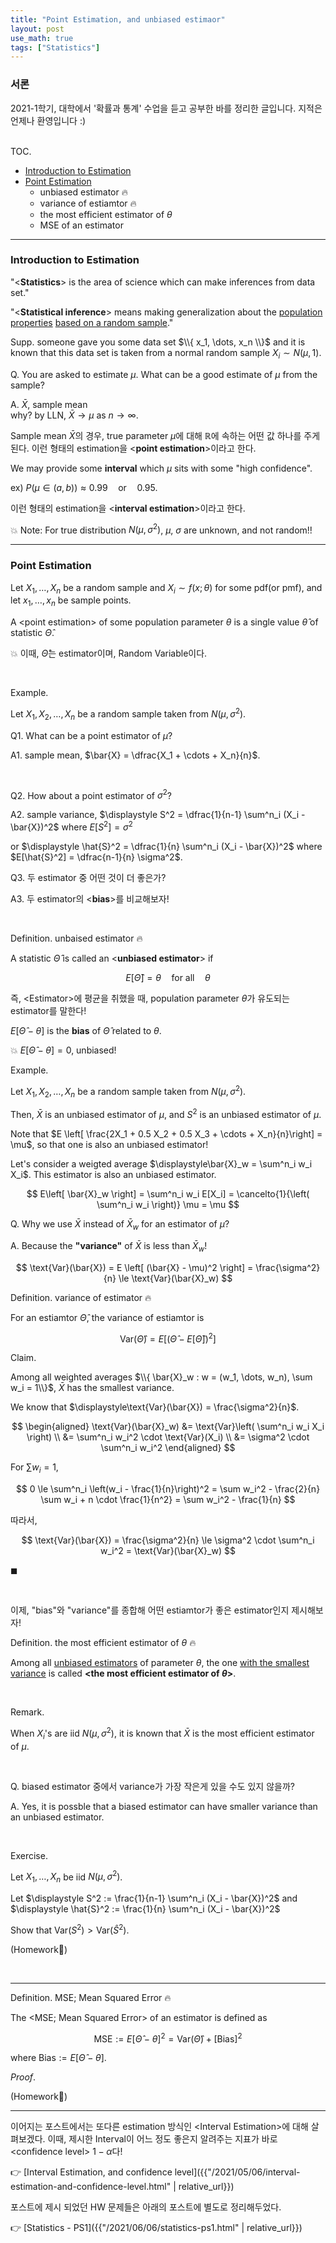 ```yaml
---
title: "Point Estimation, and unbiased estimaor"
layout: post
use_math: true
tags: ["Statistics"]
---
```


### 서론
2021-1학기, 대학에서 '확률과 통계' 수업을 듣고 공부한 바를 정리한 글입니다. 지적은 언제나 환영입니다 :)

<br><span class="statement-title">TOC.</span><br>

- [Introduction to Estimation](#introduction-to-estimation)
- [Point Estimation](#point-estimation)
  - unbiased estimator 🔥
  - variance of estiamtor 🔥
  - the most efficient estimator of $\theta$
  - MSE of an estimator

<hr/>

### Introduction to Estimation

<div class="statement" markdown="1">

"\<**Statistics**\> is the area of science which can make inferences from data set."

</div>

<div class="statement" markdown="1">

"\<**Statistical inference**\> means making generalization about the <u>population properties</u> <u>based on a random sample</u>."

</div>

Supp. someone gave you some data set $\\{ x_1, \dots, x_n \\}$ and it is known that this data set is taken from a normal random sample $X_i \sim N(\mu, 1)$.

Q. You are asked to estimate $\mu$. What can be a good estimate of $\mu$ from the sample?

A. $\bar{X}$, sample mean<br/>
why? by LLN, $\bar{X} \rightarrow \mu$ as $n \rightarrow \infty$.

<div class="light-margin"></div>

Sample mean $\bar{X}$의 경우, true parameter $\mu$에 대해 $\mathbb{R}$에 속하는 어떤 값 하나를 주게 된다. 이런 형태의 estimation을 \<**point estimation**\>이라고 한다.

<div class="light-margin"></div>


We may provide some **interval** which $\mu$ sits with some "high confidence".

ex) $P\left( \mu \in (a, b) \right) \approx 0.99 \quad \text{or} \quad 0.95$.

<div class="light-margin"></div>

이런 형태의 estimation을 \<**interval estimation**\>이라고 한다.

<div class="light-margin"></div>

💥 Note: For true distribution $N(\mu, \sigma^2)$, $\mu$, $\sigma$ are <span class="half_HL">unknown, and not random</span>!!

<hr/>

### Point Estimation

Let $X_1, \dots, X_n$ be a random sample and $X_i \sim f(x; \theta)$ for some pdf(or pmf), and let $x_1, \dots, x_n$ be sample points.

A \<point estimation\> of some population parameter $\theta$ is <span class="half_HL">a single value $\hat{\theta}$ of statistic $\hat{\Theta}$</span>.

💥 이때, <span class="half_HL">$\hat{\Theta}$는 estimator이며, Random Variable이다</span>.

<br>

<span class="statement-title">Example.</span><br>

Let $X_1, X_2, \dots, X_n$ be a random sample taken from $N(\mu, \sigma^2)$.

Q1\. What can be a point estimator of $\mu$?

A1. sample mean, $\bar{X} = \dfrac{X_1 + \cdots + X_n}{n}$.

<br/>

Q2. How about a point estimator of $\sigma^2$?

A2. sample variance, $\displaystyle S^2 = \dfrac{1}{n-1} \sum^n_i (X_i - \bar{X})^2$ where $E[S^2] = \sigma^2$

or $\displaystyle \hat{S}^2 = \dfrac{1}{n} \sum^n_i (X_i - \bar{X})^2$ where $E[\hat{S}^2] = \dfrac{n-1}{n} \sigma^2$.

<div class="light-margin"></div>

Q3. 두 estimator 중 어떤 것이 더 좋은가?

A3. 두 estimator의 \<**bias**\>를 비교해보자!

<br/>

<div class="definition" markdown="1">

<span class="statement-title">Definition.</span> unbaised estimator 🔥<br>

A statistic $\hat{\Theta}$ is called an \<**unbiased estimator**\> if

$$
E[\hat{\Theta}] = \theta \quad \text{for all} \quad \theta
$$

즉, <span class="half_HL">\<Estimator\>에 평균을 취했을 때, population parameter $\theta$가 유도되는 estimator</span>를 말한다!

<div class="light-margin"></div>

$E[\hat{\Theta} - \theta]$ is the **bias** of $\hat{\Theta}$ related to $\theta$.

💥 $E[\hat{\Theta} - \theta] = 0$, unbiased!

</div>


<span class="statement-title">Example.</span><br>

Let $X_1, X_2, \dots, X_n$ be a random sample taken from $N(\mu, \sigma^2)$.

Then, $\bar{X}$ is an unbiased estimator of $\mu$, and $S^2$ is an unbiased estimator of $\mu$.

Note that $E \left[ \frac{2X_1 + 0.5 X_2 + 0.5 X_3 + \cdots + X_n}{n}\right] = \mu$, so that one is also an unbiased estimator!

Let's consider a weigted average $\displaystyle\bar{X}_w = \sum^n_i w_i X_i$. This estimator is also an unbiased estimator.

$$
E\left[ \bar{X}_w \right] = \sum^n_i w_i E[X_i] = \cancelto{1}{\left( \sum^n_i w_i \right)} \mu = \mu
$$

Q. Why we use $\bar{X}$ instead of $\bar{X}_w$ for an estimator of $\mu$?

A. Because the **"variance"** of $\bar{X}$ is less than $\bar{X}_w$!

$$
\text{Var}(\bar{X}) = E \left[ (\bar{X} - \mu)^2 \right] = \frac{\sigma^2}{n} \le \text{Var}(\bar{X}_w)
$$

<div class="definition" markdown="1">

<span class="statement-title">Definition.</span> variance of estimator 🔥<br>

For an estiamtor $\hat{\Theta}$, the variance of estiamtor is

$$
\text{Var}(\hat{\Theta}) = E \left[ (\hat{\Theta} - E[\hat{\Theta}])^2 \right]
$$

</div>


<span class="statement-title">Claim.</span><br>

Among all weighted averages $\\{ \bar{X}_w : w = (w_1, \dots, w_n), \sum w_i = 1\\}$, $\bar{X}$ has the smallest variance.

<div class="math-statement" markdown="1">

We know that $\displaystyle\text{Var}(\bar{X}) = \frac{\sigma^2}{n}$.

$$
\begin{aligned}
\text{Var}(\bar{X}_w)
&= \text{Var}\left( \sum^n_i w_i X_i \right) \\
&= \sum^n_i w_i^2 \cdot \text{Var}(X_i) \\
&= \sigma^2 \cdot \sum^n_i w_i^2
\end{aligned}
$$

For $\sum w_i = 1$, 

$$
0 \le \sum^n_i \left(w_i - \frac{1}{n}\right)^2 = \sum w_i^2 - \frac{2}{n} \sum w_i + n \cdot \frac{1}{n^2} = \sum w_i^2 - \frac{1}{n}
$$

따라서,

$$
\text{Var}(\bar{X}) = \frac{\sigma^2}{n} \le \sigma^2 \cdot \sum^n_i w_i^2 = \text{Var}(\bar{X}_w)
$$

$\blacksquare$

</div>

<br/>

이제, "bias"와 "variance"를 종합해 어떤 estiamtor가 좋은 estimator인지 제시해보자!

<div class="definition" markdown="1">

<span class="statement-title">Definition.</span> the most efficient estimator of $\theta$ 🔥<br>

Among all <u>unbiased estimators</u> of parameter $\theta$, the one <u>with the smallest variance</u> is called **\<the most efficient estimator of $\theta$\>**.

</div>

<br/>

<span class="statement-title">Remark.</span><br>

When $X_i$'s are iid $N(\mu, \sigma^2)$, it is known that $\bar{X}$ is the most efficient estimator of $\mu$.

<br/>

Q. biased estimator 중에서 variance가 가장 작은게 있을 수도 있지 않을까?

A. Yes, it is possble that <span class="half_HL">a biased estimator can have smaller variance</span> than an unbiased estimator.

<br/>

<span class="statement-title">Exercise.</span><br>

Let $X_1, \dots, X_n$ be iid $N(\mu, \sigma^2)$.

Let $\displaystyle S^2 := \frac{1}{n-1} \sum^n_i (X_i - \bar{X})^2$ and $\displaystyle \hat{S}^2 := \frac{1}{n} \sum^n_i (X_i - \bar{X})^2$

Show that $\text{Var}(S^2) > \text{Var}(\hat{S}^2)$.

(Homework🎈)

<br/>

<hr/>

<span class="statement-title">Definition.</span> MSE; Mean Squared Error 🔥<br>

The \<MSE; Mean Squared Error\> of an estimator is defined as 

$$
\text{MSE} := E \left[ \hat{\Theta} - \theta \right]^2 = \text{Var}(\hat{\Theta}) + \left[ \text{Bias} \right]^2
$$

where $\text{Bias} := E \left[ \hat{\Theta} - \theta \right]$.

<div class="math-statement" markdown="1">

<span class="statement-title">*Proof*.</span><br/>

(Homework🎈)

</div>

<hr/>

이어지는 포스트에서는 또다른 estimation 방식인 \<Interval Estimation\>에 대해 살펴보겠다. 이때, 제시한 Interval이 어느 정도 좋은지 알려주는 지표가 바로 \<confidence level\> $1 - \alpha$다!

👉 [Interval Estimation, and confidence level]({{"/2021/05/06/interval-estimation-and-confidence-level.html" | relative_url}})

포스트에 제시 되었던 HW 문제들은 아래의 포스트에 별도로 정리해두었다.

👉 [Statistics - PS1]({{"/2021/06/06/statistics-ps1.html" | relative_url}})

